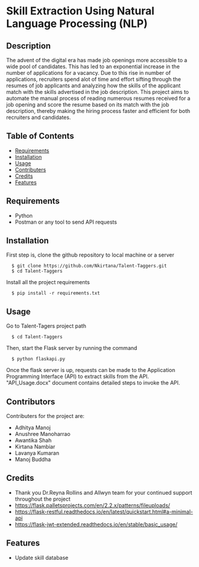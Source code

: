 # Skill Extraction Using Natural Language Processing (NLP)

## Description

The advent of the digital era has made job openings more accessible to a wide pool of candidates. This has led to an exponential increase in the number of applications for a vacancy. Due to this rise in number of applications, recruiters spend alot of time and effort sifting through the resumes of job applicants and analyzing how the skills of the applicant match with the skills advertised in the job description. This project aims to automate the manual process of reading numerous resumes received for a job opening and score the resume based on its match with the job description, thereby making the hiring process faster and efficient for both recruiters and candidates.


## Table of Contents

- [Requirements](#requirements)
- [Installation](#installation)
- [Usage](#usage)
- [Contributers](#contributers)
- [Credits](#credits)
- [Features](#features)

## Requirements

- Python
- Postman or any tool to send API requests

## Installation

First step is, clone the github repository to local machine or a server
```
  $ git clone https://github.com/Nkirtana/Talent-Taggers.git
  $ cd Talent-Taggers
```
Install all the project requirements
```
  $ pip install -r requirements.txt
```

## Usage

Go to Talent-Tagers project path
```
  $ cd Talent-Taggers
```
Then, start the Flask server by running the command
```
  $ python flaskapi.py
```
Once the flask server is up, requests can be made to the Application Programming Interface (API) to extract skills from the API. "API_Usage.docx" document contains detailed steps to invoke the API.

## Contributors

Contributers for the project are:
- Adhitya Manoj
- Anushree Manoharrao
- Awantika Shah
- Kirtana Nambiar
- Lavanya Kumaran
- Manoj Buddha

## Credits
- Thank you Dr.Reyna Rollins and Allwyn team for your continued support throughout the project
- https://flask.palletsprojects.com/en/2.2.x/patterns/fileuploads/
- https://flask-restful.readthedocs.io/en/latest/quickstart.html#a-minimal-api 
- https://flask-jwt-extended.readthedocs.io/en/stable/basic_usage/ 

## Features

- Update skill database
